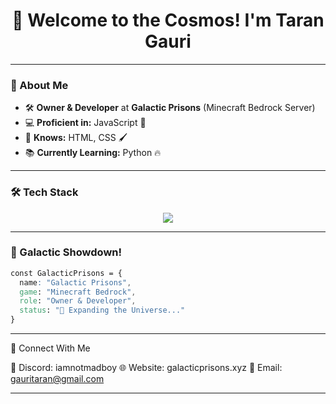 <h1 align="center">
  🚀 Welcome to the Cosmos! I'm Taran Gauri 
</h1>


---

### 🌌 About Me
- 🛠 **Owner & Developer** at **Galactic Prisons** (Minecraft Bedrock Server)
- 💻 **Proficient in:** JavaScript 🚀
- 🎨 **Knows:** HTML, CSS 🖌️
- 📚 **Currently Learning:** Python 🔥

---

### 🛠️ Tech Stack
<p align="center">
  <img src="https://skillicons.dev/icons?i=js,python,html,css,nodejs,express,electron" />
</p>

---

### 🌠 Galactic Showdown!
```css
const GalacticPrisons = {
  name: "Galactic Prisons",
  game: "Minecraft Bedrock",
  role: "Owner & Developer",
  status: "🚀 Expanding the Universe..."
}
```

---

🌌 Connect With Me

🔗 Discord: iamnotmadboy
🌐 Website: galacticprisons.xyz
📧 Email: gauritaran@gmail.com


---
